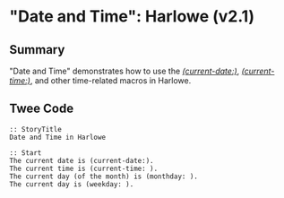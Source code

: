 # "Date and Time": Harlowe (v2.1)

## Summary

"Date and Time" demonstrates how to use the *[(current-date:)](https://twine2.neocities.org/#macro_current-date)*, *[(current-time:)](https://twine2.neocities.org/#macro_current-time)*, and other time-related macros in Harlowe.

## Twee Code

```
:: StoryTitle
Date and Time in Harlowe

:: Start
The current date is (current-date:).
The current time is (current-time: ).
The current day (of the month) is (monthday: ).
The current day is (weekday: ).


```
